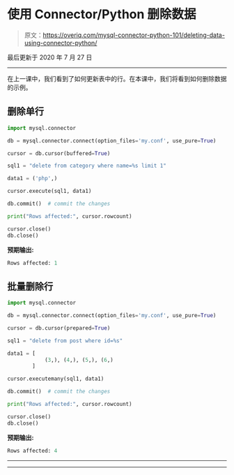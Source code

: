 # 使用 Connector/Python 删除数据

> 原文：<https://overiq.com/mysql-connector-python-101/deleting-data-using-connector-python/>

最后更新于 2020 年 7 月 27 日

* * *

在上一课中，我们看到了如何更新表中的行。在本课中，我们将看到如何删除数据的示例。

## 删除单行

```py
import mysql.connector

db = mysql.connector.connect(option_files='my.conf', use_pure=True)

cursor = db.cursor(buffered=True)

sql1 = "delete from category where name=%s limit 1"

data1 = ('php',)

cursor.execute(sql1, data1)

db.commit()  # commit the changes

print("Rows affected:", cursor.rowcount)

cursor.close()
db.close()

```

**预期输出:**

```py
Rows affected: 1

```

## 批量删除行

```py
import mysql.connector

db = mysql.connector.connect(option_files='my.conf', use_pure=True)

cursor = db.cursor(prepared=True)

sql1 = "delete from post where id=%s"

data1 = [
            (3,), (4,), (5,), (6,)
        ]

cursor.executemany(sql1, data1)

db.commit()  # commit the changes

print("Rows affected:", cursor.rowcount)

cursor.close()
db.close()

```

**预期输出:**

```py
Rows affected: 4

```

* * *

* * *